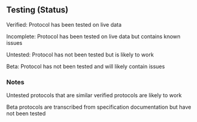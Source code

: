 ## Testing (Status)

Verified: Protocol has been tested on live data

Incomplete: Protocol has been tested on live data but contains known issues

Untested: Protocol has not been tested but is likely to work 

Beta: Protocol has not been tested and will likely contain issues

### Notes

Untested protocols that are similar verified protocols are likely to work

Beta protocols are transcribed from specification documentation but have not been tested 
